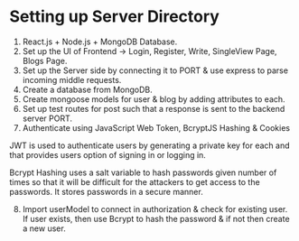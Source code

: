 # Setting up Server Directory

1. React.js + Node.js + MongoDB Database.
2. Set up the UI of Frontend -> Login, Register, Write, SingleView Page, Blogs Page.
3. Set up the Server side by connecting it to PORT & use express to parse incoming middle requests.
4. Create a database from MongoDB. 
5. Create mongoose models for user & blog by adding attributes to each. 
6. Set up test routes for post such that a response is sent to the backend server PORT.
7. Authenticate using JavaScript Web Token, BcryptJS Hashing & Cookies

JWT is used to authenticate users by generating a private key for each and that provides users option of signing in or logging in.

Bcrypt Hashing uses a salt variable to hash passwords given number of times so that it will be difficult for the attackers to get access to the passwords. It stores passwords in a secure manner.

8. Import userModel to connect in authorization & check for existing user. If user exists, then use Bcrypt to hash the password & if not then create a new user. 

